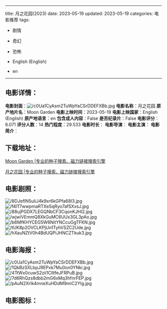 
---
title: 月之花园(2023)
date: 2023-05-19
updated: 2023-05-19
categories: 电影推荐
tags:
- 剧情
- 奇幻
- 恐怖

- English (English)
- en
---


> 

## **电影详情**：

**电影封面**：<img src="https://image.tmdb.org/t/p/w200/c0Ua1CyAsm2TuWpYaCSrDDEFXBb.jpg" alt="/c0Ua1CyAsm2TuWpYaCSrDDEFXBb.jpg" title="/c0Ua1CyAsm2TuWpYaCSrDDEFXBb.jpg">
**电影名称**：月之花园
**原产地片名**：Moon Garden
**电影上映时间**：2023-05-19
**电影上映国家**：English (English)
**原产地语言**：en
**包含成人内容**：False
**是否纪录片**：False
**电影评分**：6.071
**评分人数**：14
**热门程度**：29.533
**电影时长**：
**电影导演**：
**电影主演**：
**电影简介**：

## **下载地址**：
[Moon Garden |专业的种子搜索、磁力链接搜索引擎](https://movie.amd794.com:2083/?search=Moon%20Garden&ordering=&mode=match_phrase&page_size=10&page=1)

[月之花园 |专业的种子搜索、磁力链接搜索引擎](https://movie.amd794.com:2083/?search=%E6%9C%88%E4%B9%8B%E8%8A%B1%E5%9B%AD&ordering=&mode=match_phrase&page_size=10&page=1)
 

## **电影剧照**：
<img src="https://image.tmdb.org/t/p/original/8DJefIN5uIiJ4k9xr6kGPfa68l3.jpg" alt="/8DJefIN5uIiJ4k9xr6kGPfa68l3.jpg" title="/8DJefIN5uIiJ4k9xr6kGPfa68l3.jpg"><img src="https://image.tmdb.org/t/p/original/f4lT7wwpmaRTXeSqRyo7afSXxsJ.jpg" alt="/f4lT7wwpmaRTXeSqRyo7afSXxsJ.jpg" title="/f4lT7wwpmaRTXeSqRyo7afSXxsJ.jpg"><img src="https://image.tmdb.org/t/p/original/88ujPGDX7LEGQNbCF3CqonKJHI2.jpg" alt="/88ujPGDX7LEGQNbCF3CqonKJHI2.jpg" title="/88ujPGDX7LEGQNbCF3CqonKJHI2.jpg"><img src="https://image.tmdb.org/t/p/original/wjwiVEmmQ8XkGuMC6UUx3GL3pAo.jpg" alt="/wjwiVEmmQ8XkGuMC6UUx3GL3pAo.jpg" title="/wjwiVEmmQ8XkGuMC6UUx3GL3pAo.jpg"><img src="https://image.tmdb.org/t/p/original/b6MfKHYCEG5W6NitYNCcuGgTFKN.jpg" alt="/b6MfKHYCEG5W6NitYNCcuGgTFKN.jpg" title="/b6MfKHYCEG5W6NitYNCcuGgTFKN.jpg"><img src="https://image.tmdb.org/t/p/original/tUK8p2OVCLKPjUn1TyhVSZC2Ude.jpg" alt="/tUK8p2OVCLKPjUn1TyhVSZC2Ude.jpg" title="/tUK8p2OVCLKPjUn1TyhVSZC2Ude.jpg"><img src="https://image.tmdb.org/t/p/original/hXauNZtV0h4BdUQPiJHNCZTkuk3.jpg" alt="/hXauNZtV0h4BdUQPiJHNCZTkuk3.jpg" title="/hXauNZtV0h4BdUQPiJHNCZTkuk3.jpg">

## **电影海报**：
<img src="https://image.tmdb.org/t/p/original/c0Ua1CyAsm2TuWpYaCSrDDEFXBb.jpg" alt="/c0Ua1CyAsm2TuWpYaCSrDDEFXBb.jpg" title="/c0Ua1CyAsm2TuWpYaCSrDDEFXBb.jpg"><img src="https://image.tmdb.org/t/p/original/1QkBzSXLbpJ9EPxk7Mu0on0YNki.jpg" alt="/1QkBzSXLbpJ9EPxk7Mu0on0YNki.jpg" title="/1QkBzSXLbpJ9EPxk7Mu0on0YNki.jpg"><img src="https://image.tmdb.org/t/p/original/4TtWx0cuwS2zii1ClltfeJFRPuB.jpg" alt="/4TtWx0cuwS2zii1ClltfeJFRPuB.jpg" title="/4TtWx0cuwS2zii1ClltfeJFRPuB.jpg"><img src="https://image.tmdb.org/t/p/original/7d6RhQzs8dbb2mG6xMq3hfnrFEP.jpg" alt="/7d6RhQzs8dbb2mG6xMq3hfnrFEP.jpg" title="/7d6RhQzs8dbb2mG6xMq3hfnrFEP.jpg"><img src="https://image.tmdb.org/t/p/original/pAuN2XrIk4mneXuHDdM9miC2YIg.jpg" alt="/pAuN2XrIk4mneXuHDdM9miC2YIg.jpg" title="/pAuN2XrIk4mneXuHDdM9miC2YIg.jpg">

## **电影图标**：

